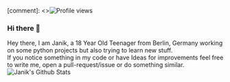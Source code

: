 [comment]: <>![Profile views](https://gpvc.arturio.dev/Janik6882)

### Hi there 👋

Hey there, I am Janik, a 18 Year Old Teenager from Berlin, Germany working on some python projects but also trying to learn new stuff. <br/>
If you notice something in my code or have Ideas for improvements feel free to write me, open a pull-request/issue or do something similar.
<img
align="left"
alt="Janik's Github Stats"
src="https://github-readme-stats.vercel.app/api?username=janik6882&show_icons=true&hide_border=true"
/>
